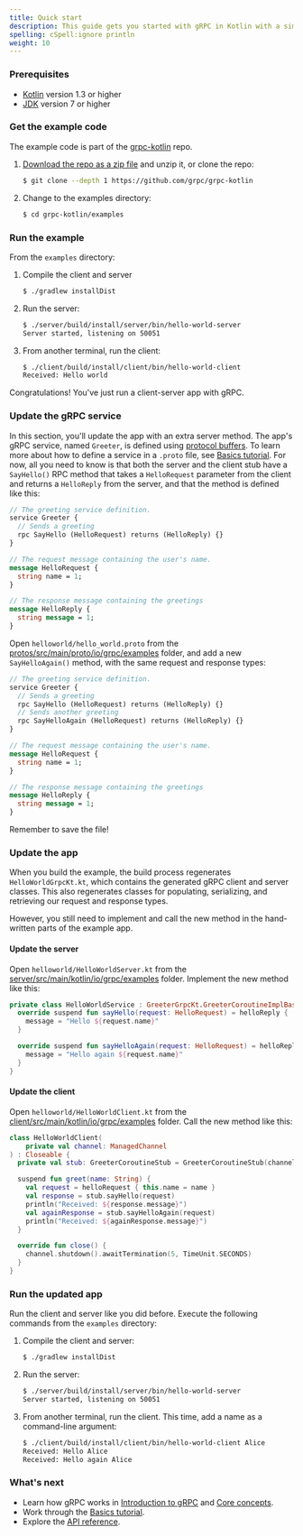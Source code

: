 ```yaml
---
title: Quick start
description: This guide gets you started with gRPC in Kotlin with a simple working example.
spelling: cSpell:ignore println
weight: 10
---
```


### Prerequisites

- [Kotlin][] version 1.3 or higher
- [JDK][] version 7 or higher

### Get the example code

The example code is part of the [grpc-kotlin][] repo.

 1. [Download the repo as a zip file][download] and unzip it, or clone
    the repo:

    ```sh
    $ git clone --depth 1 https://github.com/grpc/grpc-kotlin
    ```

 2. Change to the examples directory:

    ```sh
    $ cd grpc-kotlin/examples
    ```

### Run the example

From the `examples` directory:

 1. Compile the client and server

    ```sh
    $ ./gradlew installDist
    ```

 2. Run the server:

    ```sh
    $ ./server/build/install/server/bin/hello-world-server
    Server started, listening on 50051
    ```

 3. From another terminal, run the client:

    ```sh
    $ ./client/build/install/client/bin/hello-world-client
    Received: Hello world
    ```

Congratulations! You've just run a client-server app with gRPC.

### Update the gRPC service

In this section, you'll update the app with an extra server method. The app's
gRPC service, named `Greeter`, is defined using [protocol buffers][pb]. To learn
more about how to define a service in a `.proto` file, see [Basics tutorial][].
For now, all you need to know is that both the server and the client stub have a
`SayHello()` RPC method that takes a `HelloRequest` parameter from the client
and returns a `HelloReply` from the server, and that the method is defined like
this:

```protobuf
// The greeting service definition.
service Greeter {
  // Sends a greeting
  rpc SayHello (HelloRequest) returns (HelloReply) {}
}

// The request message containing the user's name.
message HelloRequest {
  string name = 1;
}

// The response message containing the greetings
message HelloReply {
  string message = 1;
}
```

Open `helloworld/hello_world.proto` from the
[protos/src/main/proto/io/grpc/examples][protos-src] folder, and add a
new `SayHelloAgain()` method, with the same request and response types:

```protobuf
// The greeting service definition.
service Greeter {
  // Sends a greeting
  rpc SayHello (HelloRequest) returns (HelloReply) {}
  // Sends another greeting
  rpc SayHelloAgain (HelloRequest) returns (HelloReply) {}
}

// The request message containing the user's name.
message HelloRequest {
  string name = 1;
}

// The response message containing the greetings
message HelloReply {
  string message = 1;
}
```

Remember to save the file!

### Update the app

When you build the example, the build process regenerates `HelloWorldGrpcKt.kt`,
which contains the generated gRPC client and server classes. This also
regenerates classes for populating, serializing, and retrieving our request and
response types.

However, you still need to implement and call the new method in the
hand-written parts of the example app.

#### Update the server

Open `helloworld/HelloWorldServer.kt` from the
[server/src/main/kotlin/io/grpc/examples][server-src] folder. Implement the new
method like this:

```kotlin
private class HelloWorldService : GreeterGrpcKt.GreeterCoroutineImplBase() {
  override suspend fun sayHello(request: HelloRequest) = helloReply {
    message = "Hello ${request.name}"
  }

  override suspend fun sayHelloAgain(request: HelloRequest) = helloReply {
    message = "Hello again ${request.name}"
  }
}
```

#### Update the client

Open `helloworld/HelloWorldClient.kt` from the
[client/src/main/kotlin/io/grpc/examples][client-src] folder. Call the new
method like this:

```kotlin
class HelloWorldClient(
    private val channel: ManagedChannel
) : Closeable {
  private val stub: GreeterCoroutineStub = GreeterCoroutineStub(channel)

  suspend fun greet(name: String) {
    val request = helloRequest { this.name = name }
    val response = stub.sayHello(request)
    println("Received: ${response.message}")
    val againResponse = stub.sayHelloAgain(request)
    println("Received: ${againResponse.message}")
  }

  override fun close() {
    channel.shutdown().awaitTermination(5, TimeUnit.SECONDS)
  }
}
```

### Run the updated app

Run the client and server like you did before. Execute the following commands
from the `examples` directory:

 1. Compile the client and server:

    ```sh
    $ ./gradlew installDist
    ```

 2. Run the server:

    ```sh
    $ ./server/build/install/server/bin/hello-world-server
    Server started, listening on 50051
    ```

 3. From another terminal, run the client. This time, add a name as a
    command-line argument:

    ```sh
    $ ./client/build/install/client/bin/hello-world-client Alice
    Received: Hello Alice
    Received: Hello again Alice
    ```

### What's next

- Learn how gRPC works in [Introduction to gRPC](/docs/what-is-grpc/introduction/)
  and [Core concepts](/docs/what-is-grpc/core-concepts/).
- Work through the [Basics tutorial][].
- Explore the [API reference](../api).

[Basics tutorial]: ../basics/
[client-src]: https://github.com/grpc/grpc-kotlin/tree/master/examples/client/src/main/kotlin/io/grpc/examples
[download]: https://github.com/grpc/grpc-kotlin/archive/master.zip
[grpc-kotlin]: https://github.com/grpc/grpc-kotlin
[JDK]: https://jdk.java.net
[Kotlin]: https://kotlinlang.org
[pb]: https://developers.google.com/protocol-buffers
[protos-src]: https://github.com/grpc/grpc-kotlin/tree/master/examples/protos/src/main/proto/io/grpc/examples
[server-src]: https://github.com/grpc/grpc-kotlin/tree/master/examples/server/src/main/kotlin/io/grpc/examples
